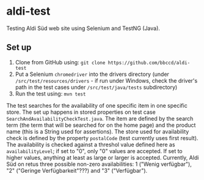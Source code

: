 # aldi-test
Testing Aldi Süd web site using Selenium and TestNG (Java).

## Set up

1. Clone from GitHub using: `git clone https://github.com/bbccd/aldi-test`
2. Put a Selenium `chromedriver` into the drivers directory (under `/src/test/resources/drivers` - if run under Windows, check the driver's path in the test cases under `/src/test/java/tests` subdirectory)
3. Run the test using: `mvn test`

The test searches for the availability of one specific item in one specific store. The set up happens in stored properties on test case `SearchAndAvailabilityCheckTest.java`. The item are defined by the search term (the term that will be searched for on the home page) and the product name (this is a String used for assertions). The store used for availability check is defined by the property `postalCode` (test currently uses first result). The availability is checked against a threshol value defined here as `availabilityLevel`; if set to "0", only "0" values are accepted. If set to higher values, anything at least as large or larger is accepted. Currently, Aldi Süd on retus three possible non-zero availabilities: 1 ("Wenig verfügbar"), "2" ("Geringe Verfügbarkeit"???) and "3" ("Verfügbar").
